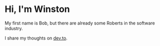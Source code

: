 # Hi, I'm Winston

My first name is Bob, but there are already some Roberts in the software industry.

I share my thoughts on [dev.to](https://dev.to/winstonpuckett).
